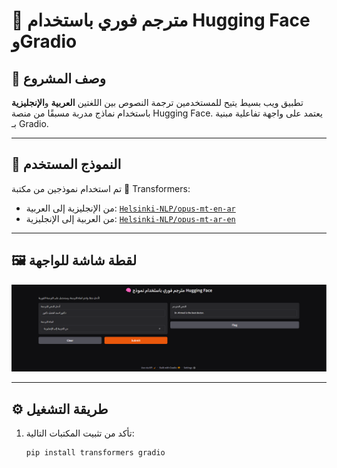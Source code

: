 # 🧠 مترجم فوري باستخدام Hugging Face وGradio

## 🧩 وصف المشروع
تطبيق ويب بسيط يتيح للمستخدمين ترجمة النصوص بين اللغتين **العربية** و**الإنجليزية** باستخدام نماذج مدربة مسبقًا من منصة Hugging Face. يعتمد على واجهة تفاعلية مبنية بـ Gradio.

---

## 🧠 النموذج المستخدم
تم استخدام نموذجين من مكتبة 🤗 Transformers:

- من الإنجليزية إلى العربية: [`Helsinki-NLP/opus-mt-en-ar`](https://huggingface.co/Helsinki-NLP/opus-mt-en-ar)
- من العربية إلى الإنجليزية: [`Helsinki-NLP/opus-mt-ar-en`](https://huggingface.co/Helsinki-NLP/opus-mt-ar-en)

---

## 🖼️ لقطة شاشة للواجهة

![واجهة التطبيق](Screenshot%202025-05-07%20071037.png)


---

## ⚙️ طريقة التشغيل
1. تأكد من تثبيت المكتبات التالية:
   ```bash
   pip install transformers gradio
